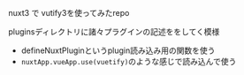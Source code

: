 nuxt3 で vutify3を使ってみたrepo

pluginsディレクトリに諸々プラグインの記述ををしてく模様
- defineNuxtPluginというplugin読み込み用の関数を使う
- `nuxtApp.vueApp.use(vuetify)`のような感じで読み込んで使う
